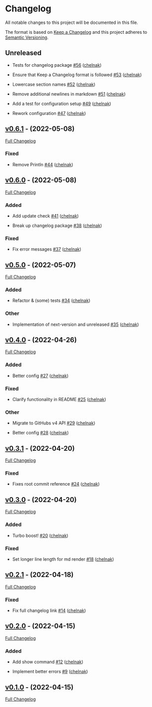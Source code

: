 # Changelog

All notable changes to this project will be documented in this file.

The format is based on [Keep a Changelog](http://keepachangelog.com/en/1.0.0/) and this project adheres to [Semantic Versioning](http://semver.org).

## Unreleased

- Tests for changelog package [#56](https://github.com/chelnak/gh-changelog/pull/56) ([chelnak](https://github.com/chelnak))

- Ensure that Keep a Changelog format is followed [#53](https://github.com/chelnak/gh-changelog/pull/53) ([chelnak](https://github.com/chelnak))

- Lowercase section names [#52](https://github.com/chelnak/gh-changelog/pull/52) ([chelnak](https://github.com/chelnak))

- Remove additional newlines in markdown [#51](https://github.com/chelnak/gh-changelog/pull/51) ([chelnak](https://github.com/chelnak))

- Add a test for configuration setup [#49](https://github.com/chelnak/gh-changelog/pull/49) ([chelnak](https://github.com/chelnak))

- Rework configuration [#47](https://github.com/chelnak/gh-changelog/pull/47) ([chelnak](https://github.com/chelnak))


## [v0.6.1](https://github.com/chelnak/gh-changelog/tree/v0.6.1) - (2022-05-08)

[Full Changelog](https://github.com/chelnak/gh-changelog/compare/v0.6.0...v0.6.1)

### Fixed

- Remove Println [#44](https://github.com/chelnak/gh-changelog/pull/44) ([chelnak](https://github.com/chelnak))


## [v0.6.0](https://github.com/chelnak/gh-changelog/tree/v0.6.0) - (2022-05-08)

[Full Changelog](https://github.com/chelnak/gh-changelog/compare/v0.5.0...v0.6.0)

### Added

- Add update check [#41](https://github.com/chelnak/gh-changelog/pull/41) ([chelnak](https://github.com/chelnak))

- Break up changelog package [#38](https://github.com/chelnak/gh-changelog/pull/38) ([chelnak](https://github.com/chelnak))


### Fixed

- Fix error messages [#37](https://github.com/chelnak/gh-changelog/pull/37) ([chelnak](https://github.com/chelnak))


## [v0.5.0](https://github.com/chelnak/gh-changelog/tree/v0.5.0) - (2022-05-07)

[Full Changelog](https://github.com/chelnak/gh-changelog/compare/v0.4.0...v0.5.0)

### Added

- Refactor & (some) tests [#34](https://github.com/chelnak/gh-changelog/pull/34) ([chelnak](https://github.com/chelnak))


### Other

- Implementation of next-version and unreleased [#35](https://github.com/chelnak/gh-changelog/pull/35) ([chelnak](https://github.com/chelnak))


## [v0.4.0](https://github.com/chelnak/gh-changelog/tree/v0.4.0) - (2022-04-26)

[Full Changelog](https://github.com/chelnak/gh-changelog/compare/v0.3.1...v0.4.0)

### Added

- Better config [#27](https://github.com/chelnak/gh-changelog/pull/27) ([chelnak](https://github.com/chelnak))


### Fixed

- Clarify functionality in README [#25](https://github.com/chelnak/gh-changelog/pull/25) ([chelnak](https://github.com/chelnak))


### Other

- Migrate to GitHubs v4 API [#29](https://github.com/chelnak/gh-changelog/pull/29) ([chelnak](https://github.com/chelnak))

- Better config [#28](https://github.com/chelnak/gh-changelog/pull/28) ([chelnak](https://github.com/chelnak))


## [v0.3.1](https://github.com/chelnak/gh-changelog/tree/v0.3.1) - (2022-04-20)

[Full Changelog](https://github.com/chelnak/gh-changelog/compare/v0.3.0...v0.3.1)

### Fixed

- Fixes root commit reference [#24](https://github.com/chelnak/gh-changelog/pull/24) ([chelnak](https://github.com/chelnak))


## [v0.3.0](https://github.com/chelnak/gh-changelog/tree/v0.3.0) - (2022-04-20)

[Full Changelog](https://github.com/chelnak/gh-changelog/compare/v0.2.1...v0.3.0)

### Added

- Turbo boost! [#20](https://github.com/chelnak/gh-changelog/pull/20) ([chelnak](https://github.com/chelnak))


### Fixed

- Set longer line length for md render [#18](https://github.com/chelnak/gh-changelog/pull/18) ([chelnak](https://github.com/chelnak))


## [v0.2.1](https://github.com/chelnak/gh-changelog/tree/v0.2.1) - (2022-04-18)

[Full Changelog](https://github.com/chelnak/gh-changelog/compare/v0.2.0...v0.2.1)

### Fixed

- Fix full changelog link [#14](https://github.com/chelnak/gh-changelog/pull/14) ([chelnak](https://github.com/chelnak))


## [v0.2.0](https://github.com/chelnak/gh-changelog/tree/v0.2.0) - (2022-04-15)

[Full Changelog](https://github.com/chelnak/gh-changelog/compare/v0.1.0...v0.2.0)

### Added

- Add show command [#12](https://github.com/chelnak/gh-changelog/pull/12) ([chelnak](https://github.com/chelnak))

- Implement better errors [#9](https://github.com/chelnak/gh-changelog/pull/9) ([chelnak](https://github.com/chelnak))


## [v0.1.0](https://github.com/chelnak/gh-changelog/tree/v0.1.0) - (2022-04-15)

[Full Changelog](https://github.com/chelnak/gh-changelog/compare/42d4c93b23eaf307c5f9712f4c62014fe38332bd...v0.1.0)
